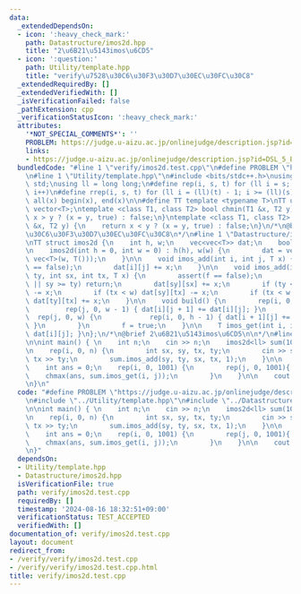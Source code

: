 ```yaml
---
data:
  _extendedDependsOn:
  - icon: ':heavy_check_mark:'
    path: Datastructure/imos2d.hpp
    title: "2\u6B21\u5143imos\u6CD5"
  - icon: ':question:'
    path: Utility/template.hpp
    title: "verify\u7528\u30C6\u30F3\u30D7\u30EC\u30FC\u30C8"
  _extendedRequiredBy: []
  _extendedVerifiedWith: []
  _isVerificationFailed: false
  _pathExtension: cpp
  _verificationStatusIcon: ':heavy_check_mark:'
  attributes:
    '*NOT_SPECIAL_COMMENTS*': ''
    PROBLEM: https://judge.u-aizu.ac.jp/onlinejudge/description.jsp?id=DSL_5_B&lang=ja
    links:
    - https://judge.u-aizu.ac.jp/onlinejudge/description.jsp?id=DSL_5_B&lang=ja
  bundledCode: "#line 1 \"verify/imos2d.test.cpp\"\n#define PROBLEM \"https://judge.u-aizu.ac.jp/onlinejudge/description.jsp?id=DSL_5_B&lang=ja\"\
    \n#line 1 \"Utility/template.hpp\"\n#include <bits/stdc++.h>\nusing namespace\
    \ std;\nusing ll = long long;\n#define rep(i, s, t) for (ll i = s; i < (ll)(t);\
    \ i++)\n#define rrep(i, s, t) for (ll i = (ll)(t) - 1; i >= (ll)(s); i--)\n#define\
    \ all(x) begin(x), end(x)\n\n#define TT template <typename T>\nTT using vec =\
    \ vector<T>;\ntemplate <class T1, class T2> bool chmin(T1 &x, T2 y) {\n    return\
    \ x > y ? (x = y, true) : false;\n}\ntemplate <class T1, class T2> bool chmax(T1\
    \ &x, T2 y) {\n    return x < y ? (x = y, true) : false;\n}\n/*\n@brief verify\u7528\
    \u30C6\u30F3\u30D7\u30EC\u30FC\u30C8\n*/\n#line 1 \"Datastructure/imos2d.hpp\"\
    \nTT struct imos2d {\n    int h, w;\n    vec<vec<T>> dat;\n    bool f = false;\n\
    \n    imos2d(int h = 0, int w = 0) : h(h), w(w) {\n        dat = vec<vec<T>>(h,\
    \ vec<T>(w, T()));\n    }\n\n    void imos_add(int i, int j, T x) {\n        assert(f\
    \ == false);\n        dat[i][j] += x;\n    }\n\n    void imos_add(int sy, int\
    \ ty, int sx, int tx, T x) {\n        assert(f == false);\n        if (sx >= tx\
    \ || sy >= ty) return;\n        dat[sy][sx] += x;\n        if (ty < h) dat[ty][sx]\
    \ -= x;\n        if (tx < w) dat[sy][tx] -= x;\n        if (tx < w && ty < h)\
    \ dat[ty][tx] += x;\n    }\n\n    void build() {\n        rep(i, 0, h) {\n   \
    \         rep(j, 0, w - 1) { dat[i][j + 1] += dat[i][j]; }\n        }\n      \
    \  rep(j, 0, w) {\n            rep(i, 0, h - 1) { dat[i + 1][j] += dat[i][j];\
    \ }\n        }\n        f = true;\n    }\n\n    T imos_get(int i, int j) { return\
    \ dat[i][j]; }\n};\n/*\n@brief 2\u6B21\u5143imos\u6CD5\n\n*/\n#line 4 \"verify/imos2d.test.cpp\"\
    \n\nint main() { \n    int n;\n    cin >> n;\n    imos2d<ll> sum(1001, 1001);\n\
    \n    rep(i, 0, n) {\n        int sx, sy, tx, ty;\n        cin >> sx >> sy >>\
    \ tx >> ty;\n        sum.imos_add(sy, ty, sx, tx, 1);\n    }\n\n    sum.build();\n\
    \    int ans = 0;\n    rep(i, 0, 1001) {\n        rep(j, 0, 1001){ \n        \
    \    chmax(ans, sum.imos_get(i, j));\n        }\n    }\n\n    cout << ans << endl;\n\
    \n}\n"
  code: "#define PROBLEM \"https://judge.u-aizu.ac.jp/onlinejudge/description.jsp?id=DSL_5_B&lang=ja\"\
    \n#include \"../Utility/template.hpp\"\n#include \"../Datastructure/imos2d.hpp\"\
    \n\nint main() { \n    int n;\n    cin >> n;\n    imos2d<ll> sum(1001, 1001);\n\
    \n    rep(i, 0, n) {\n        int sx, sy, tx, ty;\n        cin >> sx >> sy >>\
    \ tx >> ty;\n        sum.imos_add(sy, ty, sx, tx, 1);\n    }\n\n    sum.build();\n\
    \    int ans = 0;\n    rep(i, 0, 1001) {\n        rep(j, 0, 1001){ \n        \
    \    chmax(ans, sum.imos_get(i, j));\n        }\n    }\n\n    cout << ans << endl;\n\
    \n}"
  dependsOn:
  - Utility/template.hpp
  - Datastructure/imos2d.hpp
  isVerificationFile: true
  path: verify/imos2d.test.cpp
  requiredBy: []
  timestamp: '2024-08-16 18:32:51+09:00'
  verificationStatus: TEST_ACCEPTED
  verifiedWith: []
documentation_of: verify/imos2d.test.cpp
layout: document
redirect_from:
- /verify/verify/imos2d.test.cpp
- /verify/verify/imos2d.test.cpp.html
title: verify/imos2d.test.cpp
---
```

